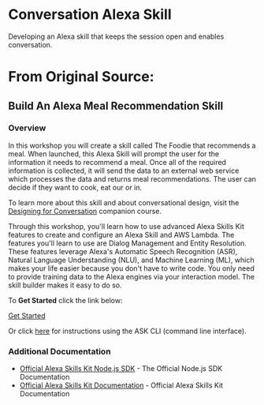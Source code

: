 # Conversation Alexa Skill

Developing an Alexa skill that keeps the session open and enables conversation.

#  From Original Source: 

## Build An Alexa Meal Recommendation Skill

### Overview

In this workshop you will create a skill called The Foodie that recommends a meal. When launched, this Alexa Skill will prompt the user for the information it needs to recommend a meal. Once all of the required information
is collected, it will send the data to an external web service which processes
the data and returns meal recommendations. The user can decide if they want to cook, eat our or in.

To learn more about this skill and about conversational design, visit the [Designing for Conversation](https://alexa.design/4conversation) companion course.

Through this workshop, you'll learn how to use advanced Alexa Skills Kit
features to create and configure an Alexa Skill and AWS Lambda. The features you'll
learn to use are Dialog Management and Entity Resolution. These features leverage
Alexa's Automatic Speech Recognition (ASR), Natural Language Understanding (NLU),
and Machine Learning (ML), which makes your life easier because you don't have
to write code. You only need to provide training data to the Alexa engines via your
interaction model. The skill builder makes it easy to do so.

To **Get Started** click the link below:

[Get Started](./instructions/1-voice-user-interface.md)

Or click [here](./instructions/7-cli.md) for instructions using the ASK CLI (command line interface).

### Additional Documentation
* [Official Alexa Skills Kit Node.js SDK](https://www.npmjs.com/package/alexa-sdk) - The Official Node.js SDK Documentation
*  [Official Alexa Skills Kit Documentation](https://developer.amazon.com/docs/ask-overviews/build-skills-with-the-alexa-skills-kit.html) - Official Alexa Skills Kit Documentation
